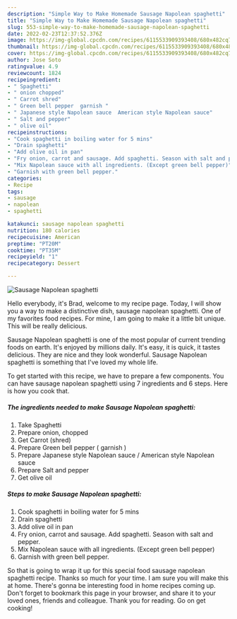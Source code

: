 ```yaml
---
description: "Simple Way to Make Homemade Sausage Napolean spaghetti"
title: "Simple Way to Make Homemade Sausage Napolean spaghetti"
slug: 553-simple-way-to-make-homemade-sausage-napolean-spaghetti
date: 2022-02-23T12:37:52.376Z
image: https://img-global.cpcdn.com/recipes/6115533909393408/680x482cq70/sausage-napolean-spaghetti-recipe-main-photo.jpg
thumbnail: https://img-global.cpcdn.com/recipes/6115533909393408/680x482cq70/sausage-napolean-spaghetti-recipe-main-photo.jpg
cover: https://img-global.cpcdn.com/recipes/6115533909393408/680x482cq70/sausage-napolean-spaghetti-recipe-main-photo.jpg
author: Jose Soto
ratingvalue: 4.9
reviewcount: 1824
recipeingredient:
- " Spaghetti"
- " onion chopped"
- " Carrot shred"
- " Green bell pepper  garnish "
- " Japanese style Napolean sauce  American style Napolean sauce"
- " Salt and pepper"
- " olive oil"
recipeinstructions:
- "Cook spaghetti in boiling water for 5 mins"
- "Drain spaghetti"
- "Add olive oil in pan"
- "Fry onion, carrot and sausage. Add spaghetti. Season with salt and pepper."
- "Mix Napolean sauce with all ingredients. (Except green bell pepper)"
- "Garnish with green bell pepper."
categories:
- Recipe
tags:
- sausage
- napolean
- spaghetti

katakunci: sausage napolean spaghetti 
nutrition: 180 calories
recipecuisine: American
preptime: "PT20M"
cooktime: "PT35M"
recipeyield: "1"
recipecategory: Dessert

---
```



![Sausage Napolean spaghetti](https://img-global.cpcdn.com/recipes/6115533909393408/680x482cq70/sausage-napolean-spaghetti-recipe-main-photo.jpg)

Hello everybody, it's Brad, welcome to my recipe page. Today, I will show you a way to make a distinctive dish, sausage napolean spaghetti. One of my favorites food recipes. For mine, I am going to make it a little bit unique. This will be really delicious.

Sausage Napolean spaghetti is one of the most popular of current trending foods on earth. It's enjoyed by millions daily. It's easy, it is quick, it tastes delicious. They are nice and they look wonderful. Sausage Napolean spaghetti is something that I've loved my whole life.




To get started with this recipe, we have to prepare a few components. You can have sausage napolean spaghetti using 7 ingredients and 6 steps. Here is how you cook that.

<!--inarticleads1-->

##### The ingredients needed to make Sausage Napolean spaghetti:

1. Take  Spaghetti
1. Prepare  onion, chopped
1. Get  Carrot (shred)
1. Prepare  Green bell pepper ( garnish )
1. Prepare  Japanese style Napolean sauce / American style Napolean sauce
1. Prepare  Salt and pepper
1. Get  olive oil




<!--inarticleads2-->

##### Steps to make Sausage Napolean spaghetti:

1. Cook spaghetti in boiling water for 5 mins
1. Drain spaghetti
1. Add olive oil in pan
1. Fry onion, carrot and sausage. Add spaghetti. Season with salt and pepper.
1. Mix Napolean sauce with all ingredients. (Except green bell pepper)
1. Garnish with green bell pepper.




So that is going to wrap it up for this special food sausage napolean spaghetti recipe. Thanks so much for your time. I am sure you will make this at home. There's gonna be interesting food in home recipes coming up. Don't forget to bookmark this page in your browser, and share it to your loved ones, friends and colleague. Thank you for reading. Go on get cooking!
